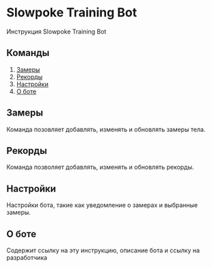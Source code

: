 # Slowpoke Training Bot

Инструкция Slowpoke Training Bot

## Команды

1. [Замеры](#measure)
2. [Рекорды](#record)
3. [Настройки](#settings)
4. [О боте](#info)

## Замеры <a name="measure"></a>

Команда позовляет добавлять, изменять и обновлять замеры тела.

## Рекорды <a name="record"></a>

Команда позволяет добавлять, изменять и обновлять рекорды.

## Настройки <a name="settings"></a>

Настройки бота, такие как уведомление о замерах и выбранные замеры.

## О боте <a name="settings"></a>

Содержит ссылку на эту инструкцию, описание бота и ссылку на разработчика
